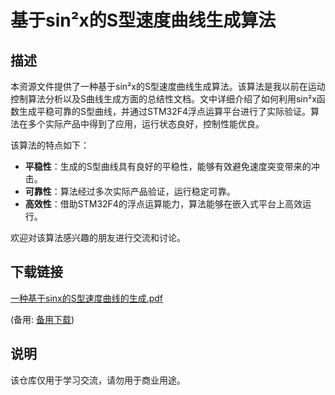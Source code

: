 # 基于sin²x的S型速度曲线生成算法

## 描述

本资源文件提供了一种基于sin²x的S型速度曲线生成算法。该算法是我以前在运动控制算法分析以及S曲线生成方面的总结性文档。文中详细介绍了如何利用sin²x函数生成平稳可靠的S型曲线，并通过STM32F4浮点运算平台进行了实际验证。算法在多个实际产品中得到了应用，运行状态良好，控制性能优良。

该算法的特点如下：

- **平稳性**：生成的S型曲线具有良好的平稳性，能够有效避免速度突变带来的冲击。
- **可靠性**：算法经过多次实际产品验证，运行稳定可靠。
- **高效性**：借助STM32F4的浮点运算能力，算法能够在嵌入式平台上高效运行。

欢迎对该算法感兴趣的朋友进行交流和讨论。

## 下载链接
[一种基于sinx的S型速度曲线的生成.pdf](https://pan.quark.cn/s/11e1cb872d2e) 

(备用: [备用下载](https://pan.baidu.com/s/14VuzeRggpFZkA2VMsNXa_A?pwd=1234))

## 说明

该仓库仅用于学习交流，请勿用于商业用途。
